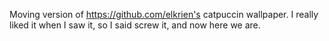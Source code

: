 Moving version of https://github.com/elkrien's catpuccin wallpaper. I really liked it when I saw it, so I said screw it, and now here we are.
